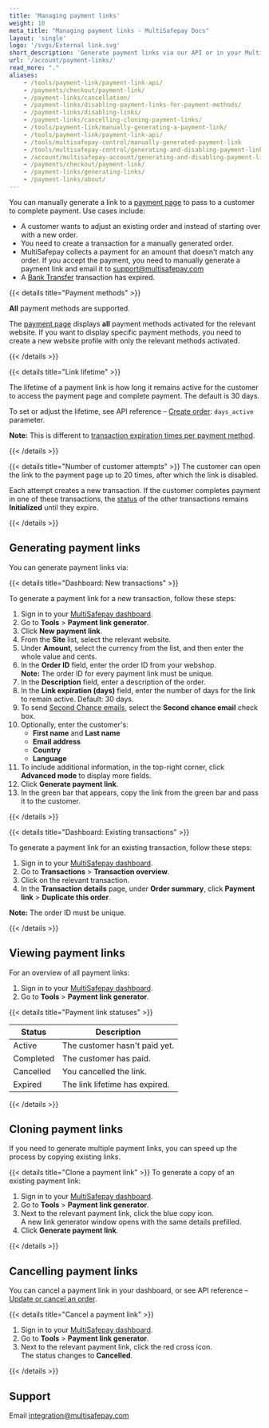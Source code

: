 ```yaml
---
title: 'Managing payment links'
weight: 10
meta_title: "Managing payment links - MultiSafepay Docs"
layout: 'single'
logo: '/svgs/External link.svg'
short_description: 'Generate payment links via our API or in your MultiSafepay dashboard.'
url: '/account/payment-links/'
read_more: "."
aliases:
    - /tools/payment-link/payment-link-api/
    - /payments/checkout/payment-link/
    - /payment-links/cancellation/
    - /payment-links/disabling-payment-links-for-payment-methods/
    - /payment-links/disabling-links/
    - /payment-links/cancelling-cloning-payment-links/
    - /tools/payment-link/manually-generating-a-payment-link/
    - /tools/payment-link/payment-link-api/
    - /tools/multisafepay-control/manually-generated-payment-link
    - /tools/multisafepay-control/generating-and-disabling-payment-links
    - /account/multisafepay-account/generating-and-disabling-payment-links/
    - /payments/checkout/payment-link/
    - /payment-links/generating-links/
    - /payment-links/about/
---
```


You can manually generate a link to a [payment page](/payment-pages/) to pass to a customer to complete payment. Use cases include:

- A customer wants to adjust an existing order and instead of starting over with a new order.
- You need to create a transaction for a manually generated order.
- MultiSafepay collects a payment for an amount that doesn't match any order. If you accept the payment, you need to manually generate a payment link and email it to <support@multisafepay.com>
- A [Bank Transfer](/payment-methods/bank-transfer/) transaction has expired.

{{< details title="Payment methods" >}}

**All** payment methods are supported. 

The [payment page](/payment-pages/) displays **all** payment methods activated for the relevant website. If&nbsp;you want to display specific payment methods, you need to create a new website profile with only the relevant methods activated. 

{{< /details >}}

{{< details title="Link lifetime" >}}

The lifetime of a payment link is how long it remains active for the customer to access the payment page and complete payment. The default is 30 days. 

To set or adjust the lifetime, see API reference – [Create order](https://docs-api.multisafepay.com/reference/createorder): `days_active` parameter.

**Note:** This is different to [transaction expiration times per payment method](/developer/transaction-expiration/). 

{{< /details >}}

{{< details title="Number of customer attempts" >}} 
The customer can open the link to the payment page up to 20 times, after which the link is disabled.

Each attempt creates a new transaction. If the customer completes payment in one of these transactions, the [status](/about-payments/multisafepay-statuses/) of the other transactions remains **Initialized** until they expire.

{{< /details >}}

## Generating payment links

You can generate payment links via:

{{< details title="Dashboard: New transactions" >}}

To generate a payment link for a new transaction, follow these steps:

1. Sign in to your [MultiSafepay dashboard](https://merchant.multisafepay.com).
2. Go to **Tools** > **Payment link generator**.
3. Click **New payment link**.
4. From the **Site** list, select the relevant website.
5. Under **Amount**, select the currency from the list, and then enter the whole value and cents.
6. In the **Order ID** field, enter the order ID from your webshop.  
**Note:** The order ID for every payment link must be unique.
7. In the **Description** field, enter a description of the order. 
8. In the **Link expiration (days)** field, enter the number of days for the link to remain active. Default: 30 days.
9. To send [Second Chance emails](/features/second-chance/), select the **Second chance email** check box. 
10. Optionally, enter the customer's:  
    - **First name** and **Last name**
    - **Email address**
    - **Country**
    - **Language**
11. To include additional information, in the top-right corner, click **Advanced mode** to display more fields. 
12. Click **Generate payment link**.
13. In the green bar that appears, copy the link from the green bar and pass it to the customer.

{{< /details >}}

{{< details title="Dashboard: Existing transactions" >}}

To generate a payment link for an existing transaction, follow these steps:

1. Sign in to your [MultiSafepay dashboard](https://merchant.multisafepay.com).
2. Go to **Transactions** > **Transaction overview**.
3. Click on the relevant transaction.
4. In the **Transaction details** page, under **Order summary**, click **Payment link** > **Duplicate this order**.

**Note:** The order ID must be unique.

{{< /details >}}

## Viewing payment links

For an overview of all payment links:

1. Sign in to your [MultiSafepay dashboard](https://merchant.multisafepay.com).
2. Go to **Tools** > **Payment link generator**.

{{< details title="Payment link statuses" >}} 

| Status | Description |
|---|---|
| Active | The customer hasn't paid yet.  | 
| Completed | The customer has paid. | 
| Cancelled | You cancelled the link.| 
| Expired | The link lifetime has expired.  | 

{{< /details >}}

## Cloning payment links

If you need to generate multiple payment links, you can speed up the process by copying existing links.

{{< details title="Clone a payment link" >}}
To generate a copy of an existing payment link: 

1. Sign in to your [MultiSafepay dashboard](https://merchant.multisafepay.com).
2. Go to **Tools** > **Payment link generator**.
3. Next to the relevant payment link, click the blue copy icon.  
A new link generator window opens with the same details prefilled.  
4. Click **Generate payment link**.

{{< /details >}}

## Cancelling payment links

You can cancel a payment link in your dashboard, or see API reference – [Update or cancel an order](https://docs-api.multisafepay.com/reference/updateorder).

{{< details title="Cancel a payment link" >}}

1. Sign in to your [MultiSafepay dashboard](https://merchant.multisafepay.com).
2. Go to **Tools** > **Payment link generator**.
3. Next to the relevant payment link, click the red cross icon.  
The status changes to **Cancelled**. 

{{< /details >}}

## Support

Email <integration@multisafepay.com>
